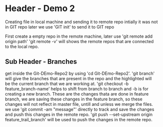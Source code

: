 # Header - Demo 2

Creating file in local machine and sending it to remote repo
intially it was not in GIT repo later we use 'GIT init' to send it to GIT repo

First create a empty repo in the remote machine, later use 'git remote add origin path'
'git remote -v' will shows the remote repos that are connected to the local repo.

## Sub Header - Branches 
get inside the Git-DEmo-Repo2 by using 'cd Git-DEmo-Repo2'.
'git branch' will give the branches that are present in the repo and the highlighted will be the current branch that we are working at.
'git checkout -b feature_branch-name' helps to shift from branch to branch and -b is for creating a new branch.
These are the changes thata are done in feature branch, we are saving these changes in the feature branch, so these changes will not reflect in master file, untill and unless we merge the files.
we use 'git commit -am "message"' directly to track and save the changes and push this changes in the remote repo.
'git push --set-upstream origin feature_trail_branch' will be used to push the changes in the remote repo.